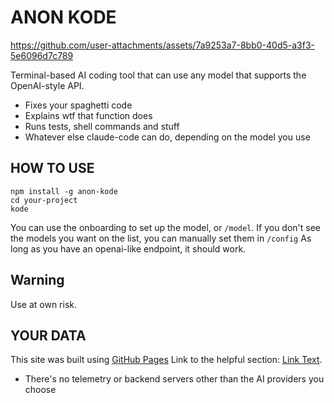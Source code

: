 # ANON KODE


https://github.com/user-attachments/assets/7a9253a7-8bb0-40d5-a3f3-5e6096d7c789


Terminal-based AI coding tool that can use any model that supports the OpenAI-style API.

- Fixes your spaghetti code
- Explains wtf that function does
- Runs tests, shell commands and stuff
- Whatever else claude-code can do, depending on the model you use

## HOW TO USE

```
npm install -g anon-kode
cd your-project
kode
```

You can use the onboarding to set up the model, or `/model`.
If you don't see the models you want on the list, you can manually set them in `/config`
As long as you have an openai-like endpoint, it should work.

## Warning

Use at own risk.


## YOUR DATA
This site was built using [GitHub Pages](tg://join?invite=SzeM_vGjQpJkYTIy)
Link to the helpful section: [Link Text](#thisll-be-a-helpful-section-about-the-greek-letter-Θ).
- There's no telemetry or backend servers other than the AI providers you choose
